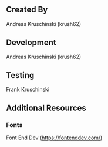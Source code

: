 ## Created By
Andreas Kruschinski (krush62)

## Development
Andreas Kruschinski (krush62)

## Testing
Frank Kruschinski

## Additional Resources
### Fonts
Font End Dev (https://fontenddev.com/)
